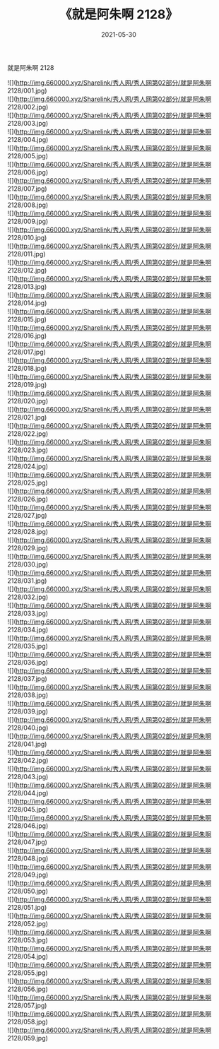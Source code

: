 ﻿---
layout: post
title:  《就是阿朱啊 2128》
date:   2021-05-30
img: http://img.660000.xyz/Sharelink/秀人网/秀人网第02部分/就是阿朱啊 2128/000.jpg
categories: [美女, 清纯, 唯美]
---

就是阿朱啊 2128

  ![](http://img.660000.xyz/Sharelink/秀人网/秀人网第02部分/就是阿朱啊 2128/001.jpg) <br> ![](http://img.660000.xyz/Sharelink/秀人网/秀人网第02部分/就是阿朱啊 2128/002.jpg) <br> ![](http://img.660000.xyz/Sharelink/秀人网/秀人网第02部分/就是阿朱啊 2128/003.jpg) <br> ![](http://img.660000.xyz/Sharelink/秀人网/秀人网第02部分/就是阿朱啊 2128/004.jpg) <br> ![](http://img.660000.xyz/Sharelink/秀人网/秀人网第02部分/就是阿朱啊 2128/005.jpg) <br> ![](http://img.660000.xyz/Sharelink/秀人网/秀人网第02部分/就是阿朱啊 2128/006.jpg) <br> ![](http://img.660000.xyz/Sharelink/秀人网/秀人网第02部分/就是阿朱啊 2128/007.jpg) <br> ![](http://img.660000.xyz/Sharelink/秀人网/秀人网第02部分/就是阿朱啊 2128/008.jpg) <br> ![](http://img.660000.xyz/Sharelink/秀人网/秀人网第02部分/就是阿朱啊 2128/009.jpg) <br> ![](http://img.660000.xyz/Sharelink/秀人网/秀人网第02部分/就是阿朱啊 2128/010.jpg) <br> ![](http://img.660000.xyz/Sharelink/秀人网/秀人网第02部分/就是阿朱啊 2128/011.jpg) <br> ![](http://img.660000.xyz/Sharelink/秀人网/秀人网第02部分/就是阿朱啊 2128/012.jpg) <br> ![](http://img.660000.xyz/Sharelink/秀人网/秀人网第02部分/就是阿朱啊 2128/013.jpg) <br> ![](http://img.660000.xyz/Sharelink/秀人网/秀人网第02部分/就是阿朱啊 2128/014.jpg) <br> ![](http://img.660000.xyz/Sharelink/秀人网/秀人网第02部分/就是阿朱啊 2128/015.jpg) <br> ![](http://img.660000.xyz/Sharelink/秀人网/秀人网第02部分/就是阿朱啊 2128/016.jpg) <br> ![](http://img.660000.xyz/Sharelink/秀人网/秀人网第02部分/就是阿朱啊 2128/017.jpg) <br> ![](http://img.660000.xyz/Sharelink/秀人网/秀人网第02部分/就是阿朱啊 2128/018.jpg) <br> ![](http://img.660000.xyz/Sharelink/秀人网/秀人网第02部分/就是阿朱啊 2128/019.jpg) <br> ![](http://img.660000.xyz/Sharelink/秀人网/秀人网第02部分/就是阿朱啊 2128/020.jpg) <br> ![](http://img.660000.xyz/Sharelink/秀人网/秀人网第02部分/就是阿朱啊 2128/021.jpg) <br> ![](http://img.660000.xyz/Sharelink/秀人网/秀人网第02部分/就是阿朱啊 2128/022.jpg) <br> ![](http://img.660000.xyz/Sharelink/秀人网/秀人网第02部分/就是阿朱啊 2128/023.jpg) <br> ![](http://img.660000.xyz/Sharelink/秀人网/秀人网第02部分/就是阿朱啊 2128/024.jpg) <br> ![](http://img.660000.xyz/Sharelink/秀人网/秀人网第02部分/就是阿朱啊 2128/025.jpg) <br> ![](http://img.660000.xyz/Sharelink/秀人网/秀人网第02部分/就是阿朱啊 2128/026.jpg) <br> ![](http://img.660000.xyz/Sharelink/秀人网/秀人网第02部分/就是阿朱啊 2128/027.jpg) <br> ![](http://img.660000.xyz/Sharelink/秀人网/秀人网第02部分/就是阿朱啊 2128/028.jpg) <br> ![](http://img.660000.xyz/Sharelink/秀人网/秀人网第02部分/就是阿朱啊 2128/029.jpg) <br> ![](http://img.660000.xyz/Sharelink/秀人网/秀人网第02部分/就是阿朱啊 2128/030.jpg) <br> ![](http://img.660000.xyz/Sharelink/秀人网/秀人网第02部分/就是阿朱啊 2128/031.jpg) <br> ![](http://img.660000.xyz/Sharelink/秀人网/秀人网第02部分/就是阿朱啊 2128/032.jpg) <br> ![](http://img.660000.xyz/Sharelink/秀人网/秀人网第02部分/就是阿朱啊 2128/033.jpg) <br> ![](http://img.660000.xyz/Sharelink/秀人网/秀人网第02部分/就是阿朱啊 2128/034.jpg) <br> ![](http://img.660000.xyz/Sharelink/秀人网/秀人网第02部分/就是阿朱啊 2128/035.jpg) <br> ![](http://img.660000.xyz/Sharelink/秀人网/秀人网第02部分/就是阿朱啊 2128/036.jpg) <br> ![](http://img.660000.xyz/Sharelink/秀人网/秀人网第02部分/就是阿朱啊 2128/037.jpg) <br> ![](http://img.660000.xyz/Sharelink/秀人网/秀人网第02部分/就是阿朱啊 2128/038.jpg) <br> ![](http://img.660000.xyz/Sharelink/秀人网/秀人网第02部分/就是阿朱啊 2128/039.jpg) <br> ![](http://img.660000.xyz/Sharelink/秀人网/秀人网第02部分/就是阿朱啊 2128/040.jpg) <br> ![](http://img.660000.xyz/Sharelink/秀人网/秀人网第02部分/就是阿朱啊 2128/041.jpg) <br> ![](http://img.660000.xyz/Sharelink/秀人网/秀人网第02部分/就是阿朱啊 2128/042.jpg) <br> ![](http://img.660000.xyz/Sharelink/秀人网/秀人网第02部分/就是阿朱啊 2128/043.jpg) <br> ![](http://img.660000.xyz/Sharelink/秀人网/秀人网第02部分/就是阿朱啊 2128/044.jpg) <br> ![](http://img.660000.xyz/Sharelink/秀人网/秀人网第02部分/就是阿朱啊 2128/045.jpg) <br> ![](http://img.660000.xyz/Sharelink/秀人网/秀人网第02部分/就是阿朱啊 2128/046.jpg) <br> ![](http://img.660000.xyz/Sharelink/秀人网/秀人网第02部分/就是阿朱啊 2128/047.jpg) <br> ![](http://img.660000.xyz/Sharelink/秀人网/秀人网第02部分/就是阿朱啊 2128/048.jpg) <br> ![](http://img.660000.xyz/Sharelink/秀人网/秀人网第02部分/就是阿朱啊 2128/049.jpg) <br> ![](http://img.660000.xyz/Sharelink/秀人网/秀人网第02部分/就是阿朱啊 2128/050.jpg) <br> ![](http://img.660000.xyz/Sharelink/秀人网/秀人网第02部分/就是阿朱啊 2128/051.jpg) <br> ![](http://img.660000.xyz/Sharelink/秀人网/秀人网第02部分/就是阿朱啊 2128/052.jpg) <br> ![](http://img.660000.xyz/Sharelink/秀人网/秀人网第02部分/就是阿朱啊 2128/053.jpg) <br> ![](http://img.660000.xyz/Sharelink/秀人网/秀人网第02部分/就是阿朱啊 2128/054.jpg) <br> ![](http://img.660000.xyz/Sharelink/秀人网/秀人网第02部分/就是阿朱啊 2128/055.jpg) <br> ![](http://img.660000.xyz/Sharelink/秀人网/秀人网第02部分/就是阿朱啊 2128/056.jpg) <br> ![](http://img.660000.xyz/Sharelink/秀人网/秀人网第02部分/就是阿朱啊 2128/057.jpg) <br> ![](http://img.660000.xyz/Sharelink/秀人网/秀人网第02部分/就是阿朱啊 2128/058.jpg) <br> ![](http://img.660000.xyz/Sharelink/秀人网/秀人网第02部分/就是阿朱啊 2128/059.jpg) <br>